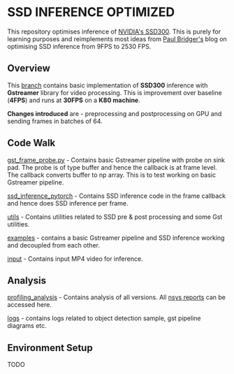 # SSD INFERENCE OPTIMIZED

This repository optimises inference of [NVIDIA's SSD300](https://pytorch.org/hub/nvidia_deeplearningexamples_ssd/). 
This is purely for learning purposes and reimplements most ideas from [Paul Bridger's](https://paulbridger.com/posts/about/) blog on optimising SSD inference from 9FPS to 2530 FPS.

## Overview

This [branch](https://github.com/sahamrit/ssd-inference-optimised/tree/pytorch-inference-v1) contains basic implementation of **SSD300** inference with **Gstreamer** library for video processing. This is improvement over baseline (**4FPS**) and runs at **30FPS** on a **K80 machine**.

**Changes introduced** are - preprocessing and postprocessing on GPU and sending frames in batches of 64.

## Code Walk

[gst_frame_probe.py](./gst_frame_probe.py) - Contains basic Gstreamer pipeline with probe on sink pad. The probe is of type buffer and hence the callback is at frame level. The callback converts buffer to np array. This is to test working on basic Gstreamer pipeline.

[ssd_inference_pytorch](./ssd_inference_pytorch.py) - Contains SSD inference code in the frame callback and hence does SSD inference per frame.

[utils](./utils/) - Contains utilities related to SSD pre & post processing and some Gst utilities.

[examples](./examples/) - contains a basic Gstreamer pipeline and SSD inference working and decoupled from each other.

[input](./media/) - Contains input MP4 video for inference.
## Analysis

[profiling_analysis](./profiling_analysis/) - Contains analysis of all versions. All [nsys reports](./nsys_reports/) can be accessed here.

[logs](./logs/) - contains logs related to object detection sample, gst pipeline diagrams etc.

## Environment Setup

TODO



